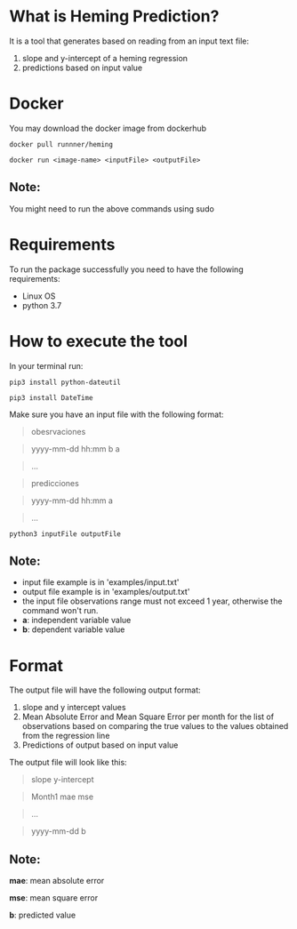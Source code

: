 # What is Heming Prediction?

It is a tool that generates based on reading from an input text file:

1. slope and y-intercept of a heming regression
2. predictions based on input value 

# Docker
You may download the docker image from dockerhub

`docker pull runnner/heming`

`docker run <image-name> <inputFile> <outputFile>`

## Note: 
You might need to run the above commands using sudo

# Requirements 
To run the package successfully you need to have the following requirements:

* Linux OS
* python 3.7

# How to execute the tool 

In your terminal run:

`pip3 install python-dateutil`

`pip3 install DateTime`

Make sure you have an input file with the following format:
>obesrvaciones

>yyyy-mm-dd hh:mm b a

>...

>predicciones

>yyyy-mm-dd hh:mm a

>...

`python3 inputFile outputFile`


## Note: 
* input file example is in 'examples/input.txt'
* output file example is in 'examples/output.txt'
* the input file observations range must not exceed 1 year, otherwise the command won't run. 
* **a**: independent variable value
* **b**: dependent variable value


# Format
The output file will have the following output format:
1. slope and y intercept values
2. Mean Absolute Error and Mean Square Error per month for the list of observations based on comparing the true values to the values obtained from the regression line
3. Predictions of output based on input value

The output file will look like this:
 
>slope y-intercept

>Month1 mae mse

>...

>yyyy-mm-dd b

## Note:
**mae**: mean absolute error

**mse**: mean square error

**b**: predicted value
